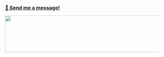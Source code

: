 ### [💝 Send me a message!](https://cloudy.cloudy.n-e.kr/cloudy/1)

<a href="https://github.com/devxb/gitanimals">
  <img
    src="https://render.gitanimals.org/lines/ywonchae1?pet-id=654089874774286948"
    width="600"
    height="120"
  />
</a>
